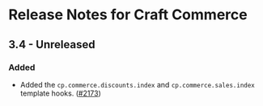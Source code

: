 # Release Notes for Craft Commerce

## 3.4 - Unreleased

### Added
- Added the `cp.commerce.discounts.index` and `cp.commerce.sales.index` template hooks. ([#2173](https://github.com/craftcms/commerce/issues/2173))